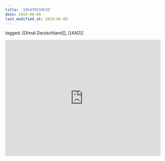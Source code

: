 ```yaml
---
title: '185470234535'
date: 2019-06-09
last_modified_at: 2019-06-09
---
```

tagged: [[Xmal Deutschland]], [[4AD]]
<iframe allow="accelerometer; autoplay; clipboard-write; encrypted-media; gyroscope; picture-in-picture" allowfullscreen="" frameborder="0" height="375" id="youtube_iframe" src="https://www.youtube.com/embed/q8KRrt68WLw?feature=oembed&amp;enablejsapi=1&amp;origin=https://safe.txmblr.com&amp;wmode=opaque" width="500"></iframe>